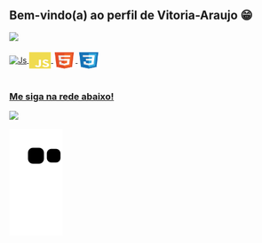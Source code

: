 ## Bem-vindo(a) ao perfil de Vitoria-Araujo 😁

 <div>
     <a href="https://github.com/Vitoria-Araujo%22%3E <img height="180em" src="https://github-readme-stats.vercel.app/api?username=Vitoria-Araujo&theme=midnight-purple&show_icons=true)" />
     <img height="180em" src="https://github-readme-stats.vercel.app/api/top-langs/?username=Vitoria-Araujo&layout=compact&langs_count=6&theme=midnight-purple" /> </div> 
 </div>
 

<div style="display: inline_block"><br>
  <img  align="center" alt="Js" height="30" width="40" src="https://cdn.jsdelivr.net/gh/devicons/devicon/icons/java/java-original.svg" />
  <img align="center" alt="Js" height="30" width="40" src="https://raw.githubusercontent.com/devicons/devicon/master/icons/javascript/javascript-plain.svg">
  <img align="center" alt="HTML" height="30" width="40" src="https://raw.githubusercontent.com/devicons/devicon/master/icons/html5/html5-original.svg">
  <img align="center" alt="CSS" height="30" width="40" src="https://raw.githubusercontent.com/devicons/devicon/master/icons/css3/css3-original.svg">
</div>
 
 <br>
 
  ### Me siga na rede abaixo!
 
<div> 
 
  
  <a href="www.linkedin.com/in/vitória-araújo-ti" target="_blank"><img src="https://img.shields.io/badge/-LinkedIn-%230077B5?style=for-the-badge&logo=linkedin&logoColor=white" target="_blank"></a> 
 
  ![Snake animation](https://github.com/Vitoria-Araujo/Vitoria-Araujo/blob/output/github-contribution-grid-snake.svg)

</div>
